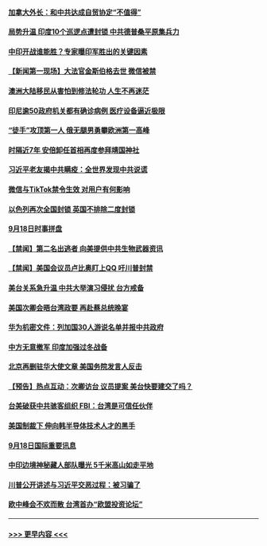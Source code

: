 #### [加拿大外长：和中共达成自贸协定“不值得”](../pages/prog202/a102944514.md?t=09191751) 
#### [局势升温 印度10个巡逻点遭封锁 中共德普桑平原集兵力](../pages/prog202/a102944473.md?t=09191751) 
#### [中印开战谁能胜？专家曝印军胜出的关键因素](../pages/prog202/a102944488.md?t=09191751) 
#### [【新闻第一现场】大法官金斯伯格去世 微信被禁](../pages/prog202/a102944449.md?t=09191751) 
#### [澳洲大陆移民从害怕到修法轮功 人生不再迷茫](../pages/prog202/a102944365.md?t=09191751) 
#### [印尼逾50政府机关都有确诊病例 医疗设备逼近极限](../pages/prog202/a102944405.md?t=09191751) 
#### [“徒手”攻顶第一人 俄无腿男勇攀欧洲第一高峰](../pages/prog202/a102944373.md?t=09191751) 
#### [时隔近7年 安倍卸任首相再度参拜靖国神社](../pages/prog202/a102944317.md?t=09191751) 
#### [习近平老友揭中共瞒疫：全世界发现中共说谎](../pages/prog202/a102944292.md?t=09191751) 
#### [微信与TikTok禁令生效 对用户有何影响](../pages/prog202/a102943691.md?t=09191751) 
#### [以色列再次全国封锁 英国不排除二度封锁](../pages/prog202/a102943821.md?t=09191751) 
#### [9月18日时事拼盘](../pages/prog202/a102944111.md?t=09191751) 
#### [【禁闻】第二名出逃者 向美提供中共生物武器资讯](../pages/prog202/a102944077.md?t=09191751) 
#### [【禁闻】美国会议员卢比奥盯上QQ 吁川普封禁](../pages/prog202/a102944035.md?t=09191751) 
#### [美台关系急升温  中共大举演习侵扰  台方戒备](../pages/prog202/a102944002.md?t=09191751) 
#### [美国次卿会晤台湾政要 再赴蔡总统晚宴](../pages/prog202/a102944010.md?t=09191751) 
#### [华为机密文件：列加国30人游说名单并报中共政府](../pages/prog202/a102943975.md?t=09191751) 
#### [中方无意撤军 印度加强过冬战备](../pages/prog202/a102943924.md?t=09191751) 
#### [北京再删驻华大使文章 美国务院发言人反击](../pages/prog202/a102943850.md?t=09191751) 
#### [【预告】热点互动：次卿访台 议员提案 美台快要建交了吗？](../pages/prog202/a102943799.md?t=09191751) 
#### [台美破获中共骇客组织 FBI：台湾是可信任伙伴](../pages/prog202/a102943672.md?t=09191751) 
#### [美国制裁下 伸向韩半导体技术人才的黑手](../pages/prog202/a102943675.md?t=09191751) 
#### [9月18日国际重要讯息](../pages/prog202/a102943667.md?t=09191751) 
#### [中印边境神秘藏人部队曝光 5千米高山如走平地](../pages/prog202/a102943563.md?t=09191751) 
#### [川普公开讲述与习近平交恶过程：被习骗了](../pages/prog202/a102943445.md?t=09191751) 
#### [欧中峰会不欢而散 台湾首办“欧盟投资论坛”](../pages/prog202/a102943267.md?t=09191751) 

----
#### [ >>> 更早内容 <<< ](../indexes/prog202-earlier.md)
